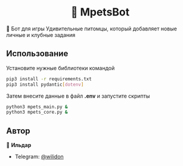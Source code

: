 <h1 align="center">👾 MpetsBot </h1>

 🚀 Бот для игры Удивительные питомцы, который 
 добавляет новые личные и клубные задания

## Использование
Установите нужные библиотеки командой
```sh 
pip3 install -r requirements.txt
pip3 install pydantic[dotenv]
```
Затем внесите данные в файл <b>.env</b> и запустите скрипты
```sh 
python3 mpets_main.py &
python3 mpets_core.py &
```

## Автор

👦 **Ильдар**

* Telegram: [@wilidon](https://t.me/wilidon)
